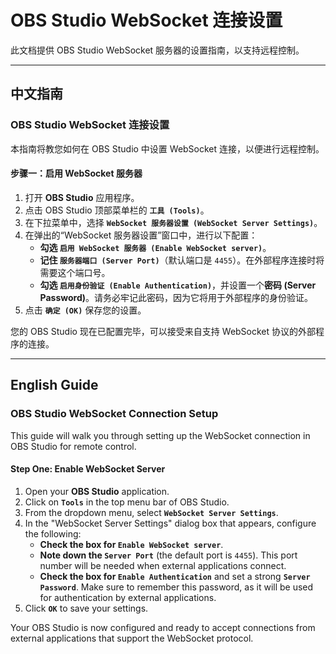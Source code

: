 # OBS Studio WebSocket 连接设置

此文档提供 OBS Studio WebSocket 服务器的设置指南，以支持远程控制。

---

## 中文指南

### OBS Studio WebSocket 连接设置

本指南将教您如何在 OBS Studio 中设置 WebSocket 连接，以便进行远程控制。

#### 步骤一：启用 WebSocket 服务器

1.  打开 **OBS Studio** 应用程序。
2.  点击 OBS Studio 顶部菜单栏的 **`工具 (Tools)`**。
3.  在下拉菜单中，选择 **`WebSocket 服务器设置 (WebSocket Server Settings)`**。
4.  在弹出的“WebSocket 服务器设置”窗口中，进行以下配置：
    * **勾选 `启用 WebSocket 服务器 (Enable WebSocket server)`**。
    * **记住 `服务器端口 (Server Port)`**（默认端口是 `4455`）。在外部程序连接时将需要这个端口号。
    * **勾选 `启用身份验证 (Enable Authentication)`**，并设置一个**密码 (Server Password)**。请务必牢记此密码，因为它将用于外部程序的身份验证。
5.  点击 **`确定 (OK)`** 保存您的设置。

您的 OBS Studio 现在已配置完毕，可以接受来自支持 WebSocket 协议的外部程序的连接。

---

## English Guide

### OBS Studio WebSocket Connection Setup

This guide will walk you through setting up the WebSocket connection in OBS Studio for remote control.

#### Step One: Enable WebSocket Server

1.  Open your **OBS Studio** application.
2.  Click on **`Tools`** in the top menu bar of OBS Studio.
3.  From the dropdown menu, select **`WebSocket Server Settings`**.
4.  In the "WebSocket Server Settings" dialog box that appears, configure the following:
    * **Check the box for `Enable WebSocket server`**.
    * **Note down the `Server Port`** (the default port is `4455`). This port number will be needed when external applications connect.
    * **Check the box for `Enable Authentication`** and set a strong **`Server Password`**. Make sure to remember this password, as it will be used for authentication by external applications.
5.  Click **`OK`** to save your settings.

Your OBS Studio is now configured and ready to accept connections from external applications that support the WebSocket protocol.